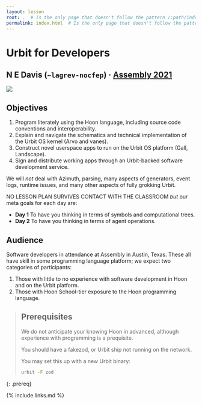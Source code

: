 ```yaml
---
layout: lesson
root: .  # Is the only page that doesn't follow the pattern /:path/index.html
permalink: index.html  # Is the only page that doesn't follow the pattern /:path/index.html
---
```


#   Urbit for Developers
##  N E Davis (`~lagrev-nocfep`) · [Assembly 2021](http://assembly.urbit.org/)

![](https://pbs.twimg.com/media/E8c4z59WEAEWZ0a?format=jpg&name=medium)


##  Objectives

1. Program literately using the Hoon language, including source code conventions and interoperability.
2. Explain and navigate the schematics and technical implementation of the Urbit OS kernel (Arvo and vanes).
3. Construct novel userspace apps to run on the Urbit OS platform (Gall, Landscape).
4. Sign and distribute working apps through an Urbit-backed software development service.

We will _not_ deal with Azimuth, parsing, many aspects of generators, event logs, runtime issues, and many other aspects of fully grokking Urbit.

NO LESSON PLAN SURVIVES CONTACT WITH THE CLASSROOM _but_ our meta goals for each day are:

- **Day 1** To have you thinking in terms of symbols and computational trees.
- **Day 2** To have you thinking in terms of agent operations.


##  Audience

Software developers in attendance at Assembly in Austin, Texas.  These all have skill in some programming language platform; we expect two categories of participants:

1. Those with little to no experience with software development in Hoon and on the Urbit platform.
2. Those with Hoon School-tier exposure to the Hoon programming language.

> ## Prerequisites
>
> We do not anticipate your knowing Hoon in advanced, although experience with
> programming is a prequisite.
>
> You should have a fakezod, or Urbit ship not running on the network.
>
> You may set this up with a new Urbit binary:
>
> ```sh
> urbit -F zod
> ```
{: .prereq}

{% include links.md %}
